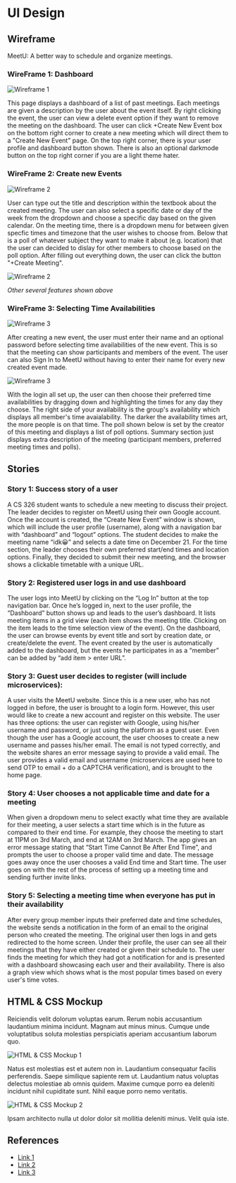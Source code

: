 # UI Design

## Wireframe

MeetU: A better way to schedule and organize meetings. 

### **WireFrame 1: Dashboard**

![Wireframe 1](images/dashboard.png)

This page displays a dashboard of a list of past meetings. Each meetings are given a description by the user about the event itself. By right clicking the event, the user can view a delete event option if they want to remove the meeting on the dashboard. The user can click +Create New Event box on the bottom right corner to create a new meeting which will direct them to a "Create New Event" page. On the top right corner, there is your user profile and dashboard button shown. There is also an optional darkmode button on the top right corner if you are a light theme hater.
 

### **WireFrame 2: Create new Events**

![Wireframe 2](images/CreateEvent.png)

User can type out the title and description within the textbook about the created meeting. The user can also select a specific date or day of the week from the dropdown and choose a specific day based on the given calendar. On the meeting time, there is a dropdown menu for between given specfic times and timezone that the user wishes to choose from. Below that is a poll of whatever subject they want to make it about (e.g. location) that the user can decided to dislay for other members to choose based on the poll option. After filling out everything down, the user can click the button "+Create Meeting". 

![Wireframe 2](images/CreateNew.png)

_Other several features shown above_


### **WireFrame 3: Selecting Time Availabilities**

![Wireframe 3](images/LoginNTime.png)

After creating a new event, the user must enter their name and an optional password before selecting time availabilities of the new event. This is so that the meeting can show participants and members of the event. The user can also Sign In to MeetU without having to enter their name for every new created event made.

![Wireframe 3](images/Time.png)

With the login all set up, the user can then choose their preferred time availabilities by dragging down and highlighting the times for any day they choose. The right side of your availability is the group's availability which displays all member's time avaialability. The darker the availability times art, the more people is on that time. The poll shown below is set by the creator of this meeting and displays a list of poll options. Summary section just displays extra description of the meeting (participant members, preferred meeting times and polls).


## Stories

### Story 1: Success story of a user

A CS 326 student wants to schedule a new meeting to discuss their project. The leader decides to register on MeetU using their own Google account. Once the account is created, the “Create New Event” window is shown, which will include the user profile (username), along with a navigation bar with “dashboard” and “logout” options.  The student decides to make the meeting name “idk😀” and selects a date time on December 21. For the time section, the leader chooses their own preferred start/end times and location options. Finally, they decided to submit their new meeting, and the browser shows a clickable timetable with a unique URL.

### Story 2: Registered user logs in and use dashboard

The user logs into MeetU by clicking on the “Log In” button at the top navigation bar. Once he’s logged in, next to the user profile, the “Dashboard” button shows up and leads to the user’s dashboard. It lists meeting items in a grid view (each item shows the meeting title. Clicking on the item leads to the time selection view of the event). On the dashboard, the user can browse events by event title and sort by creation date, or create/delete the event. The event created by the user is automatically added to the dashboard, but the events he participates in as a “member” can be added by “add item > enter URL”.

### Story 3: Guest user decides to register (will include microservices):

A user visits the MeetU website.  Since this is a new user, who has not logged in before, the user is brought to a login form. However, this user would like to create a new account and register on this website. The user has three options: the user can register with Google, using his/her username and password, or just using the platform as a guest user.  Even though the user has a Google account, the user chooses to create a new username and passes his/her email.  The email is not typed correctly, and the website shares an error message saying to provide a valid email. The user provides a valid email and username (microservices are used here to send OTP to email + do a CAPTCHA verification), and is brought to the home page.

### Story 4: User chooses a not applicable time and date for a meeting

When given a dropdown menu to select exactly what time they are available for their meeting, a user selects a start time which is in the future as compared to their end time. For example, they choose the meeting to start at 11PM on 3rd March, and end at 12AM on 3rd March. The app gives an error message stating that “Start Time Cannot Be After End Time”, and prompts the user to choose a proper valid time and date. The message goes away once the user chooses a valid End time and Start time. The user goes on with the rest of the process of setting up a meeting time and sending further invite links.

### Story 5: Selecting a meeting time when everyone has put in their availability

After every group member inputs their preferred date and time schedules, the website sends a notification in the form of an email to the original person who created the meeting. The original user then logs in and gets redirected to the home screen. Under their profile, the user can see all their meetings that they have either created or given their schedule to. The user finds the meeting for which they had got a notification for and is presented with a dashboard showcasing each user and their availability. There is also a graph view which shows what is the most popular times based on every user's time votes.

## HTML & CSS Mockup

Reiciendis velit dolorum voluptas earum. Rerum nobis accusantium laudantium minima incidunt. Magnam aut minus minus. Cumque unde voluptatibus soluta molestias perspiciatis aperiam accusantium laborum quo.

![HTML & CSS Mockup 1](mockup-1.png)

Natus est molestias est et autem non in. Laudantium consequatur facilis perferendis. Saepe similique sapiente rem ut. Laudantium natus voluptas delectus molestiae ab omnis quidem. Maxime cumque porro ea deleniti incidunt nihil cupiditate sunt. Nihil eaque porro nemo veritatis.

![HTML & CSS Mockup 2](mockup-2.png)

Ipsam architecto nulla ut dolor dolor sit mollitia deleniti minus. Velit quia iste.

## References

- [Link 1](https://example.com)
- [Link 2](https://example.com)
- [Link 3](https://example.com)